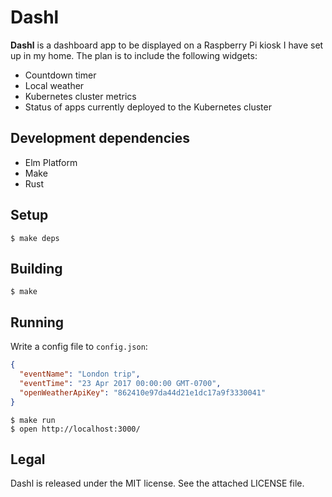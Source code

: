 # Dashl

**Dashl** is a dashboard app to be displayed on a Raspberry Pi kiosk I have set up in my home.
The plan is to include the following widgets:

* Countdown timer
* Local weather
* Kubernetes cluster metrics
* Status of apps currently deployed to the Kubernetes cluster

## Development dependencies

* Elm Platform
* Make
* Rust

## Setup

```
$ make deps
```

## Building

```
$ make
```

## Running

Write a config file to `config.json`:

``` json
{
  "eventName": "London trip",
  "eventTime": "23 Apr 2017 00:00:00 GMT-0700",
  "openWeatherApiKey": "862410e97da44d21e1dc17a9f3330041"
}
```

```
$ make run
$ open http://localhost:3000/
```

## Legal

Dashl is released under the MIT license.
See the attached LICENSE file.
